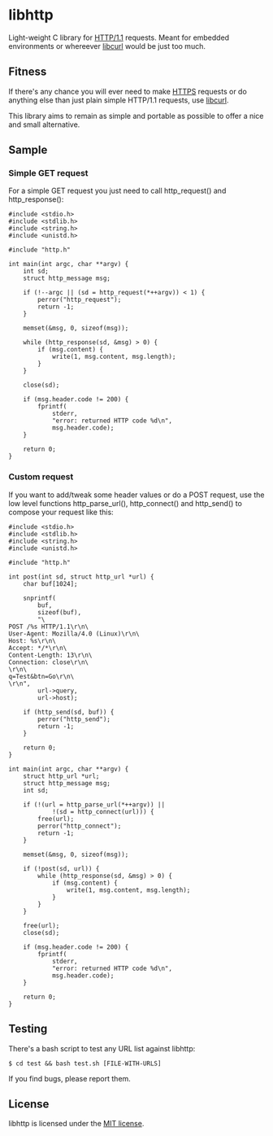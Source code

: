 libhttp
=======

Light-weight C library for [HTTP/1.1][1] requests.
Meant for embedded environments or whereever [libcurl][3] would be just
too much.

Fitness
-------

If there's any chance you will ever need to make [HTTPS][2] requests or do
anything else than just plain simple HTTP/1.1 requests, use [libcurl][3].

This library aims to remain as simple and portable as possible to offer
a nice and small alternative.

Sample
------

### Simple GET request

For a simple GET request you just need to call http_request() and
http_response():

	#include <stdio.h>
	#include <stdlib.h>
	#include <string.h>
	#include <unistd.h>

	#include "http.h"

	int main(int argc, char **argv) {
		int sd;
		struct http_message msg;

		if (!--argc || (sd = http_request(*++argv)) < 1) {
			perror("http_request");
			return -1;
		}

		memset(&msg, 0, sizeof(msg));

		while (http_response(sd, &msg) > 0) {
			if (msg.content) {
				write(1, msg.content, msg.length);
			}
		}

		close(sd);

		if (msg.header.code != 200) {
			fprintf(
				stderr,
				"error: returned HTTP code %d\n",
				msg.header.code);
		}

		return 0;
	}

### Custom request

If you want to add/tweak some header values or do a POST request, use the low level functions http_parse_url(), http_connect() and http_send() to compose your request like this:

	#include <stdio.h>
	#include <stdlib.h>
	#include <string.h>
	#include <unistd.h>

	#include "http.h"

	int post(int sd, struct http_url *url) {
		char buf[1024];

		snprintf(
			buf,
			sizeof(buf),
			"\
	POST /%s HTTP/1.1\r\n\
	User-Agent: Mozilla/4.0 (Linux)\r\n\
	Host: %s\r\n\
	Accept: */*\r\n\
	Content-Length: 13\r\n\
	Connection: close\r\n\
	\r\n\
	q=Test&btn=Go\r\n\
	\r\n",
			url->query,
			url->host);

		if (http_send(sd, buf)) {
			perror("http_send");
			return -1;
		}

		return 0;
	}

	int main(int argc, char **argv) {
		struct http_url *url;
		struct http_message msg;
		int sd;

		if (!(url = http_parse_url(*++argv)) ||
				!(sd = http_connect(url))) {
			free(url);
			perror("http_connect");
			return -1;
		}

		memset(&msg, 0, sizeof(msg));

		if (!post(sd, url)) {
			while (http_response(sd, &msg) > 0) {
				if (msg.content) {
					write(1, msg.content, msg.length);
				}
			}
		}

		free(url);
		close(sd);

		if (msg.header.code != 200) {
			fprintf(
				stderr,
				"error: returned HTTP code %d\n",
				msg.header.code);
		}

		return 0;
	}

Testing
-------

There's a bash script to test any URL list against libhttp:

	$ cd test && bash test.sh [FILE-WITH-URLS]

If you find bugs, please report them.

License
-------

libhttp is licensed under the [MIT license][4].

[1]: https://en.wikipedia.org/wiki/HTTP
[2]: https://en.wikipedia.org/wiki/HTTP_Secure
[3]: https://github.com/bagder/curl
[4]: http://opensource.org/licenses/mit-license.php

